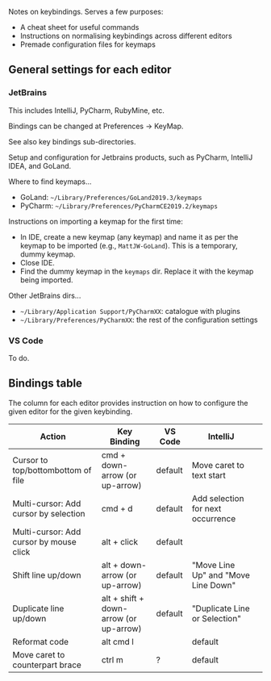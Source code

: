 Notes on keybindings. Serves a few purposes:

- A cheat sheet for useful commands
- Instructions on normalising keybindings across different editors
- Premade configuration files for keymaps


## General settings for each editor

### JetBrains

This includes IntelliJ, PyCharm, RubyMine, etc.

Bindings can be changed at Preferences -> KeyMap.

See also key bindings sub-directories.

Setup and configuration for Jetbrains products, such as PyCharm, IntelliJ IDEA, and GoLand.

Where to find keymaps...

- GoLand: `~/Library/Preferences/GoLand2019.3/keymaps`
- PyCharm: `~/Library/Preferences/PyCharmCE2019.2/keymaps`

Instructions on importing a keymap for the first time:

- In IDE, create a new keymap (any keymap) and name it as per the keymap to be imported (e.g., `MattJW-GoLand`). This is a temporary, dummy keymap.
- Close IDE.
- Find the dummy keymap in the `keymaps` dir. Replace it with the keymap being imported.

Other JetBrains dirs...

- `~/Library/Application Support/PyCharmXX`: catalogue with plugins
- `~/Library/Preferences/PyCharmXX`: the rest of the configuration settings

### VS Code

To do.

## Bindings table

The column for each editor provides instruction on how to configure the given editor for
the given keybinding.

| Action | Key Binding | VS Code | IntelliJ |  |
|--------------------------|------------------|----------|---------|---|
| Cursor to top/bottombottom of file | cmd + down-arrow (or up-arrow) | default  | Move caret to text start |  |
| Multi-cursor: Add cursor by selection | cmd + d | default  | Add selection for next occurrence |  |
| Multi-cursor: Add cursor by mouse click | alt + click | default  |  |  |
| Shift line up/down | alt + down-arrow (or up-arrow) | default  | "Move Line Up" and "Move Line Down" |  |
| Duplicate line up/down | alt + shift + down-arrow (or up-arrow) | default  | "Duplicate Line or Selection" |  |
| Reformat code | alt cmd l |   | default |  |
| Move caret to counterpart brace | ctrl m | ? | default |

